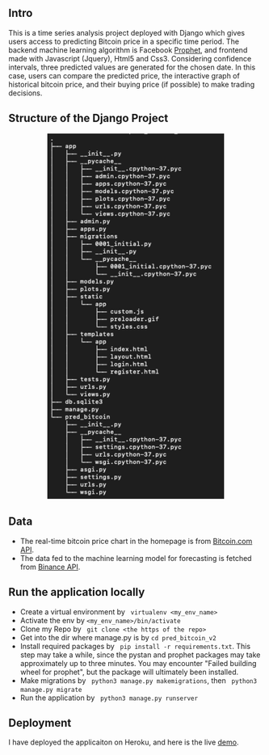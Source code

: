 
## Intro

This is a time series analysis project deployed with Django which gives users access to predicting Bitcoin price in a specific time period. The backend machine learning algorithm is Facebook [Prophet](https://facebook.github.io/prophet/), and frontend made with Javascript (Jquery), Html5 and Css3. Considering confidence intervals, three predicted values are generated for the chosen date. In this case, users can compare the predicted price, the interactive graph of historical bitcoin price, and their buying price (if possible) to make trading decisions. 

## Structure of the Django Project

<p align="center">
  <img width="350" src="https://github.com/fangyiyu/Bitcoin_Prediction_Django/blob/master/structure.png">
</p>
 
 ## Data
- The real-time bitcoin price chart in the homepage is from [Bitcoin.com API](https://developer.bitcoin.com/bitcoincom-link/docs/getting-started). 
- The data fed to the machine learning model for forecasting is fetched from [Binance API](https://python-binance.readthedocs.io/en/latest/).


## Run the application locally
- Create a virtual environment by ``` virtualenv <my_env_name>```
- Activate the env by ```<my_env_name>/bin/activate```
- Clone my Repo by ``` git clone <the https of the repo>```
- Get into the dir where manage.py is by ```cd pred_bitcoin_v2```
- Install required packages by ``` pip install -r requirements.txt```. This step may take a while, since the pystan and prophet packages may take approximately up to three minutes. You may encounter "Failed building wheel for prophet", but the package will ultimately been installed.
- Make migrations by ``` python3 manage.py makemigrations```, then ``` python3 manage.py migrate```
- Run the application by ``` python3 manage.py runserver```


## Deployment
I have deployed the applicaiton on Heroku, and here is the live [demo](https://predbit.herokuapp.com/).
